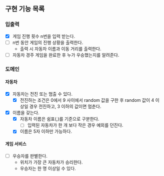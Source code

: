 ## 구현 기능 목록

### 입출력

- [x] 게임 진행 횟수 n번을 입력 받는다.
- [ ] n번 동안 게임의 진행 상황을 출력한다.
    - 출력 시 자동차 이름과 이동 거리를 출력한다.
- [ ] 자동차 경주 게임을 완료한 후 누가 우승했는지를 알려준다.

### 도메인

#### 자동차

- [x] 자동차는 전진 또는 멈출 수 있다.
    - [x] 전진하는 조건은 0에서 9 사이에서 random 값을 구한 후 random 값이 4 이상일 경우 전진하고, 3 이하의 값이면 멈춘다.
- [x] 이름을 갖는다.
    - [x] 자동차 이름은 쉼표(,)를 기준으로 구분한다.
        - [ ] 입력된 자동차가 한 개 보다 작은 경우 예외를 던진다.
    - [x] 이름은 5자 이하만 가능하다.

#### 게임 서비스

- [ ] 우승자를 판별한다.
    - 위치가 가장 큰 자동차가 승리한다.
    - 우승자는 한 명 이상일 수 있다.
